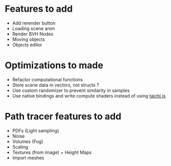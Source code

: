 # Features to add
- Add rerender button
- Loading scene anim
- Render BVH Nodes
- Moving objects
- Objects editor

# Optimizations to made
- Refactor computational functions
- Store scene data in vectors, not structs ?
- Use custom randomizer to prevent similarity in samples
- Use native bindings and write compute shaders instead of using [taichi.js](https://taichi-js.com/docs/docs/basics/getting-started)

# Path tracer features to add
- PDFs (Light sampling)
- Noise
- Volumes (Fog)
- Scaling
- Textures (from image) + Height Maps
- Import meshes